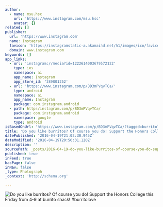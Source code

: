 ```yaml
---
author:
  - name: msu.hsc
    url: 'https://www.instagram.com/msu.hsc'
    avatar: {}
related: []
publisher:
  url: 'https://www.instagram.com'
  name: Instagram
  favicon: 'https://instagramstatic-a.akamaihd.net/h1/images/ico/favicon.ico/7cdab0872b15.ico'
  domain: www.instagram.com
keywords: []
app_links:
  - url: 'instagram://media?id=1222614003679572122'
    type: ios
    namespace: ai
    app_name: Instagram
    app_store_id: '389801252'
  - url: 'https://www.instagram.com/p/BD3mPVqvTCa/'
    type: android
    namespace: ai
    app_name: Instagram
    package: com.instagram.android
  - path: https/instagram.com/p/BD3mPVqvTCa/
    package: com.instagram.android
    namespace: google
    type: android
isBasedOnUrl: 'https://www.instagram.com/p/BD3mPVqvTCa/?tagged=burritolove'
title: 'Do you like burritos? Of course you do! Support the Honors College this Friday from 4-9 at burrito shack! #burritolove'
datePublished: '2016-04-19T21:02:30.945Z'
dateModified: '2016-04-19T20:56:31.120Z'
description: ''
sourcePath: _posts/2016-04-19-do-you-like-burritos-of-course-you-do-support-the-honors-c.md
published: true
inFeed: true
hasPage: false
inNav: false
_type: Photograph
_context: 'http://schema.org'

---
```

![Do you like burritos? Of course you do! Support the Honors College this Friday from 4-9 at burrito shack! #burritolove](https://scontent.cdninstagram.com/t51.2885-15/s480x480/e35/12599171_1356397564377143_755913353_n.jpg?ig_cache_key=MTIyMjYxNDAwMzY3OTU3MjEyMg%3D%3D.2)